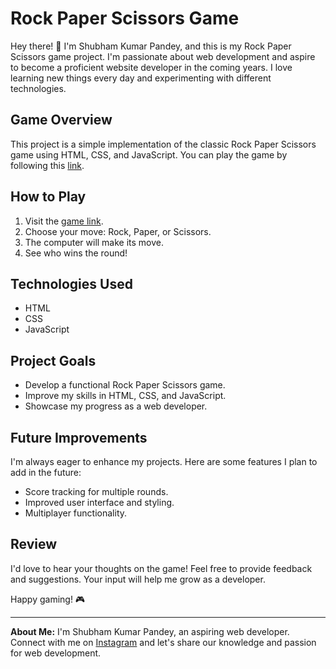 # Rock Paper Scissors Game

Hey there! 👋 I'm Shubham Kumar Pandey, and this is my Rock Paper Scissors game project. I'm passionate about web development and aspire to become a proficient website developer in the coming years. I love learning new things every day and experimenting with different technologies.

## Game Overview

This project is a simple implementation of the classic Rock Paper Scissors game using HTML, CSS, and JavaScript. You can play the game by following this [link](https://shubham1702kumar.github.io/rock_papaer_scissor/index.html).

## How to Play

1. Visit the [game link](https://shubham1702kumar.github.io/rock_papaer_scissor/index.html).
2. Choose your move: Rock, Paper, or Scissors.
3. The computer will make its move.
4. See who wins the round!

## Technologies Used

- HTML
- CSS
- JavaScript

## Project Goals

- Develop a functional Rock Paper Scissors game.
- Improve my skills in HTML, CSS, and JavaScript.
- Showcase my progress as a web developer.

## Future Improvements

I'm always eager to enhance my projects. Here are some features I plan to add in the future:

- Score tracking for multiple rounds.
- Improved user interface and styling.
- Multiplayer functionality.

## Review

I'd love to hear your thoughts on the game! Feel free to provide feedback and suggestions. Your input will help me grow as a developer.

Happy gaming! 🎮

---

**About Me:**
I'm Shubham Kumar Pandey, an aspiring web developer. Connect with me on [Instagram](https://www.instagram.com/shanky_brahman/?igshid=OGQ5ZDc2ODk2ZA%3D%3D) and let's share our knowledge and passion for web development.

